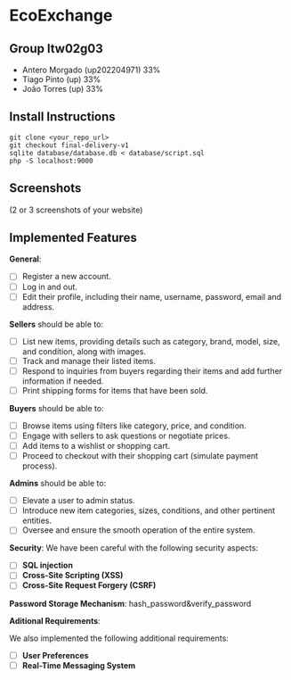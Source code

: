 # EcoExchange

## Group ltw02g03

- Antero Morgado (up202204971) 33%
- Tiago Pinto (up) 33%
- João Torres (up) 33%

## Install Instructions


    git clone <your_repo_url>
    git checkout final-delivery-v1
    sqlite database/database.db < database/script.sql
    php -S localhost:9000


## Screenshots

(2 or 3 screenshots of your website)

## Implemented Features

**General**:

- [ ] Register a new account.
- [ ] Log in and out.
- [ ] Edit their profile, including their name, username, password, email and address.

**Sellers**  should be able to:

- [ ] List new items, providing details such as category, brand, model, size, and condition, along with images.
- [ ] Track and manage their listed items.
- [ ] Respond to inquiries from buyers regarding their items and add further information if needed.
- [ ] Print shipping forms for items that have been sold.

**Buyers**  should be able to:

- [ ] Browse items using filters like category, price, and condition.
- [ ] Engage with sellers to ask questions or negotiate prices.
- [ ] Add items to a wishlist or shopping cart.
- [ ] Proceed to checkout with their shopping cart (simulate payment process).

**Admins**  should be able to:

- [ ] Elevate a user to admin status.
- [ ] Introduce new item categories, sizes, conditions, and other pertinent entities.
- [ ] Oversee and ensure the smooth operation of the entire system.

**Security**:
We have been careful with the following security aspects:

- [ ] **SQL injection**
- [ ] **Cross-Site Scripting (XSS)**
- [ ] **Cross-Site Request Forgery (CSRF)**

**Password Storage Mechanism**: hash_password&verify_password

**Aditional Requirements**:

We also implemented the following additional requirements:

- [ ] **User Preferences**
- [ ] **Real-Time Messaging System**